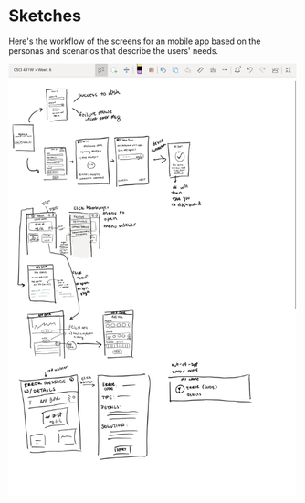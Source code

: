 # Sketches

Here's the workflow of the screens for an mobile app based on the personas and scenarios that describe the users' needs.

![Sketch for SmartInsulin UX homepage](sketches.png)
